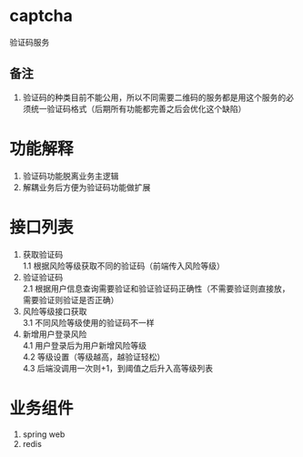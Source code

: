 # captcha
验证码服务
## 备注
1. 验证码的种类目前不能公用，所以不同需要二维码的服务都是用这个服务的必须统一验证码格式（后期所有功能都完善之后会优化这个缺陷）

# 功能解释
1. 验证码功能脱离业务主逻辑
2. 解耦业务后方便为验证码功能做扩展


# 接口列表    
1. 获取验证码    
    1.1 根据风险等级获取不同的验证码（前端传入风险等级）        
2. 验证验证码    
    2.1 根据用户信息查询需要验证和验证验证码正确性（不需要验证则直接放，需要验证则验证是否正确）    
3. 风险等级接口获取    
    3.1 不同风险等级使用的验证码不一样    
4. 新增用户登录风险    
    4.1 用户登录后为用户新增风险等级    
    4.2 等级设置（等级越高，越验证轻松）    
    4.3 后端没调用一次则+1，到阈值之后升入高等级列表    

# 业务组件
1. spring web    
2. redis    
